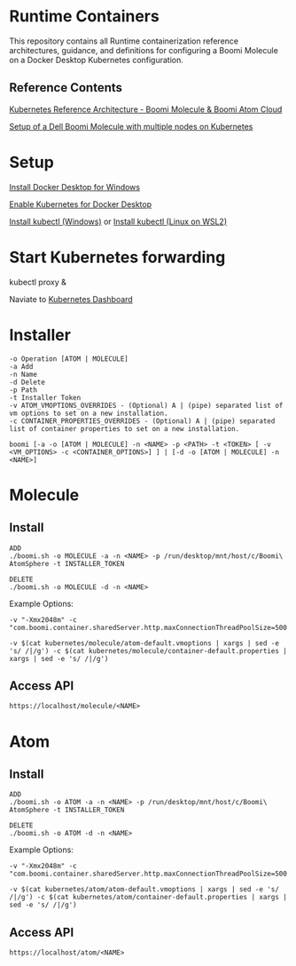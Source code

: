 # Runtime Containers

This repository contains all Runtime containerization reference architectures, guidance, and definitions for configuring a Boomi Molecule on a Docker Desktop Kubernetes configuration.

## Reference Contents

[Kubernetes Reference Architecture - Boomi Molecule & Boomi Atom Cloud](https://bitbucket.org/officialboomi/runtime-containers/src/master/Kubernetes/)

[Setup of a Dell Boomi Molecule with multiple nodes on Kubernetes](https://github.com/anthonyrabiaza/BoomiKubernetes)

# Setup
[Install Docker Desktop for Windows](https://hub.docker.com/editions/community/docker-ce-desktop-windows)

[Enable Kubernetes for Docker Desktop](https://docs.docker.com/desktop/kubernetes/)

[Install kubectl (Windows)](https://kubernetes.io/docs/tasks/tools/install-kubectl-windows/) or [Install kubectl (Linux on WSL2)](https://kubernetes.io/docs/tasks/tools/install-kubectl-linux/)

# Start Kubernetes forwarding

kubectl proxy &

Naviate to [Kubernetes Dashboard](http://localhost:8001/api/v1/namespaces/kubernetes-dashboard/services/https:kubernetes-dashboard:/proxy/)

# Installer

```
-o Operation [ATOM | MOLECULE]
-a Add
-n Name
-d Delete
-p Path
-t Installer Token                                                                                                                                                                                     -v ATOM_VMOPTIONS_OVERRIDES - (Optional) A | (pipe) separated list of vm options to set on a new installation.
-c CONTAINER_PROPERTIES_OVERRIDES - (Optional) A | (pipe) separated list of container properties to set on a new installation.

boomi [-a -o [ATOM | MOLECULE] -n <NAME> -p <PATH> -t <TOKEN> [ -v <VM_OPTIONS> -c <CONTAINER_OPTIONS>] ] | [-d -o [ATOM | MOLECULE] -n <NAME>]   
```

# Molecule

## Install

```
ADD
./boomi.sh -o MOLECULE -a -n <NAME> -p /run/desktop/mnt/host/c/Boomi\ AtomSphere -t INSTALLER_TOKEN

DELETE
./boomi.sh -o MOLECULE -d -n <NAME>
```

Example Options:
```
-v "-Xmx2048m" -c "com.boomi.container.sharedServer.http.maxConnectionThreadPoolSize=500|com.boomi.container.sharedServer.http.connector.authType=BASIC"

-v $(cat kubernetes/molecule/atom-default.vmoptions | xargs | sed -e 's/ /|/g') -c $(cat kubernetes/molecule/container-default.properties | xargs | sed -e 's/ /|/g')
```

## Access API
```
https://localhost/molecule/<NAME>
```

# Atom

## Install

```
ADD
./boomi.sh -o ATOM -a -n <NAME> -p /run/desktop/mnt/host/c/Boomi\ AtomSphere -t INSTALLER_TOKEN

DELETE
./boomi.sh -o ATOM -d -n <NAME>
```

Example Options:
```
-v "-Xmx2048m" -c "com.boomi.container.sharedServer.http.maxConnectionThreadPoolSize=500|com.boomi.container.sharedServer.http.connector.authType=BASIC"

-v $(cat kubernetes/atom/atom-default.vmoptions | xargs | sed -e 's/ /|/g') -c $(cat kubernetes/atom/container-default.properties | xargs | sed -e 's/ /|/g')
```

## Access API
```
https://localhost/atom/<NAME>
```